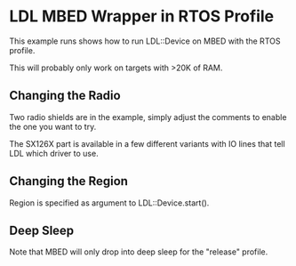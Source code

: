 LDL MBED Wrapper in RTOS Profile
================================

This example runs shows how to run LDL::Device on MBED with the RTOS
profile.

This will probably only work on targets with >20K of RAM.

## Changing the Radio

Two radio shields are in the example, simply adjust the comments
to enable the one you want to try.

The SX126X part is available in a few different variants with IO
lines that tell LDL which driver to use.

## Changing the Region

Region is specified as argument to LDL::Device.start().

## Deep Sleep

Note that MBED will only drop into deep sleep for the "release" profile.


